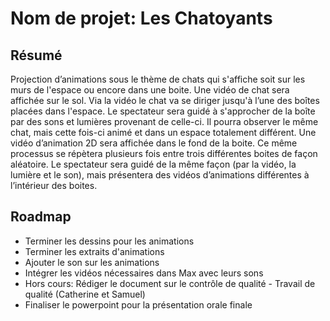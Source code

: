 # Nom de projet: Les Chatoyants

## Résumé
Projection d’animations sous le thème de chats qui s'affiche soit sur les murs de l'espace ou encore dans une boite. Une vidéo de chat sera affichée sur le sol. Via la vidéo le chat va se diriger jusqu'à l’une des boîtes placées dans l'espace. Le spectateur sera guidé à s'approcher de la boîte par des sons et lumières provenant de celle-ci. Il pourra observer le même chat, mais cette fois-ci animé et dans un espace totalement différent. Une vidéo d’animation 2D sera affichée dans le fond de la boite. Ce même processus se répètera plusieurs fois entre trois différentes boites de façon aléatoire. Le spectateur sera guidé de la même façon (par la vidéo, la lumière et le son), mais présentera des vidéos d’animations différentes à l’intérieur des boites. 

## Roadmap
* Terminer les dessins pour les animations
* Terminer les extraits d'animations
* Ajouter le son sur les animations
* Intégrer les vidéos nécessaires dans Max avec leurs sons
* Hors cours: Rédiger le document sur le contrôle de qualité - Travail de qualité (Catherine et Samuel)
* Finaliser le powerpoint pour la présentation orale finale
